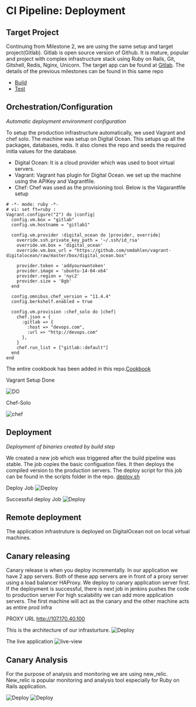 # CI Pipeline: Deployment

## Target Project
Continuing from Milestone 2, we are using the same setup and target project(Gitlab). Gitlab is open source version of Github. It is mature, popular and project with complex infrastructure stack using Ruby on Rails, Git, Gitshell, Redis, Nginx, Unicorn. The target app can be found at [Gitlab](http://github.com/yatish27/gitlabhq).
The details of the previous milestones can be found in this same repo
- [Build](https://github.com/yatish27/CSC591-DevOps-Project/blob/master/docs/Build.md)
- [Test](https://github.com/yatish27/CSC591-DevOps-Project/blob/master/docs/Test.md)

## Orchestration/Configuration

*Automatic deployment environment configuration*

To setup the production infrastructure automatically, we used Vagrant and chef solo. The machine was setup on Digital Ocean. This setups up all the packages, databases, redis. It also clones the repo and seeds the required initla values for the database.
* Digital Ocean: It is a cloud provider which was used to boot virtual servers.
* Vagrant: Vagrant has plugin for Digital Ocean. we set up the machine using the APIKey and Vagrantfile.
* Chef: Chef was used as the provisioning tool.
Below is the Vagarantfile setup
```
# -*- mode: ruby -*-
# vi: set ft=ruby :
Vagrant.configure("2") do |config|
  config.vm.box = "gitlab"
  config.vm.hostname = "gitlab1"

  config.vm.provider :digital_ocean do |provider, override|
    override.ssh.private_key_path = '~/.ssh/id_rsa'
    override.vm.box = 'digital_ocean'
    override.vm.box_url = "https://github.com/smdahlen/vagrant-digitalocean/raw/master/box/digital_ocean.box"

    provider.token = 'addyourowntoken'
    provider.image = 'ubuntu-14-04-x64'
    provider.region = 'nyc2'
    provider.size = '8gb'
  end

  config.omnibus.chef_version = "11.4.4"
  config.berkshelf.enabled = true

  config.vm.provision :chef_solo do |chef|
    chef.json = {
      :gitlab => {
        :host => "devops.com",
        :url => "http://devops.com"
      },
    }
    chef.run_list = ["gitlab::default"]
  end
end

```

The entire cookbook has been added in this repo.[Cookbook]()

Vagrant Setup Done

![DO](./imgs/digitaloceon-server.png)

Chef-Solo

![chef](./imgs/chef-setup.png)

## Deployment
*Deployment of binaries created by build step*

We created a new job which was triggered after the build pipeline was stable. The job copies the basic configuation files. It then deploys the compiled version to the production servers. The deploy script for this job can be found in the scripts folder in the repo. [deploy.sh](./scripts/deploy.sh)

Deploy Job
![Deploy](./imgs/deploy-job.png)

Successful deploy Job
![Deploy](./imgs/deploy.png)

## Remote deployment
The application infrastruture is deployed on DigitalOcean not on local virtual machines.

## Canary releasing

Canary release is when you deploy incrementally. In our application we have 2 app servers. Both of these app servers are in front of a proxy server using a load balancer HAProxy.
We deploy to canary application server first. If the deployment is successful, there is next job in jenkins pushes the code to production server 
For high scalability we can add more application servers. The first machine will act as the canary and the other machine acts as entire prod infra

PROXY URL http://107.170.40.100

This is the architecture of our infrasturture.
![Deploy](./imgs/canary.png)

The live application 
![live-view](./imgs/live-view.png)

## Canary Analysis
For the purpose of analysis and monitoring we are using new_relic. New_relic is popular monitoring and analysis tool especially for Ruby on Rails application.

![Deploy](./imgs/new_relic_1.png)
![Deploy](./imgs/new_relic_2.png)














